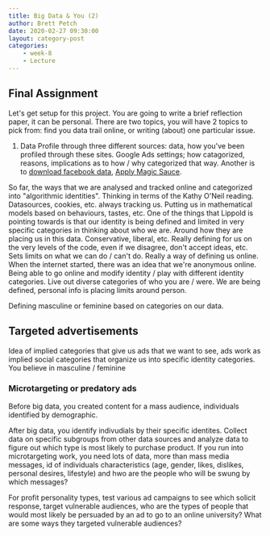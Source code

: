 ```yaml
---
title: Big Data & You (2)
author: Brett Petch
date: 2020-02-27 09:30:00
layout: category-post
categories: 
    - week-8
    - Lecture
---
```


## Final Assignment 
Let's get setup for this project. You are going to write a brief reflection paper, it can be personal. There are two topics, you will have 2 topics to pick from: find you data trail online, or writing (about) one particular issue. 

1. Data Profile through three different sources: data, how you've been profiled through these sites. Google Ads settings; how catagorized, reasons, implications as to how / why categorized that way. Another is to [download facebook data](https://www.wired.com/story/download-facebook-data-how-to-read/), [Apply Magic Sauce](https://applymagicsauce.com/).

So far, the ways that we are analysed and tracked online and categorized into "algorithmic identities". Thinking in terms of the Kathy O'Neil reading. Datasources, cookies, etc. always tracking us. Putting us in mathematical models based on behaviours, tastes, etc. One of the things that Lippold is pointing towards is that our identity is being defined and limited in very specific categories in thinking about who we are. Around how they are placing us in this data. Conservative, liberal, etc. Really defining for us on the very levels of the code, even if we disagree, don't accept ideas, etc. Sets limits on what we can do / can't do. Really a way of defining us online. When the internet started, there was an idea that we're anonymous online. Being able to go online and modify identity / play with different identity categories. Live out diverse categories of who you are / were. We are being defined, personal info is placing limits around person.

Defining masculine or feminine based on categories on our data. 

## Targeted advertisements
Idea of implied categories that give us ads that we want to see, ads work as implied social categories that organize us into specific identity categories. You believe in masculine / feminine

### Microtargeting or predatory ads
Before big data, you created content for a mass audience, individuals identified by demographic.

After big data, you identify indivudials by their specific identites. Collect data on specific subgroups from other data sources and analyze data to figure out which type is most likely to purchase product. If you run into microtargeting work, you need lots of data, more than mass media messages, id of individuals characteristics (age, gender, likes, dislikes, personal desires, lifestyle) and hwo are the people who will be swung by which messages?

For profit personality types, test various ad campaigns to see which solicit response, target vulnerable audiences, who are the types of people that would most likely be persuaded by an ad to go to an online university? What are some ways they targeted vulnerable audiences?


